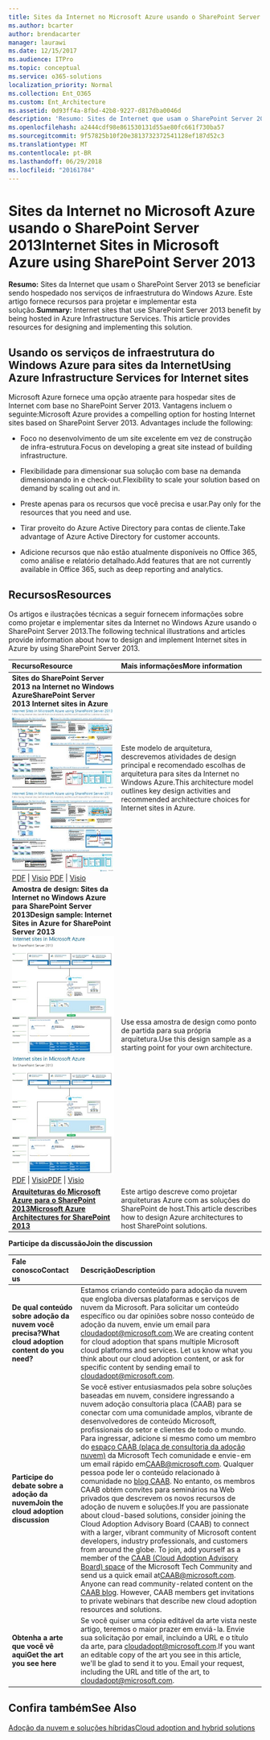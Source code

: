 ```yaml
---
title: Sites da Internet no Microsoft Azure usando o SharePoint Server 2013
ms.author: bcarter
author: brendacarter
manager: laurawi
ms.date: 12/15/2017
ms.audience: ITPro
ms.topic: conceptual
ms.service: o365-solutions
localization_priority: Normal
ms.collection: Ent_O365
ms.custom: Ent_Architecture
ms.assetid: 0d93ff4a-8fbd-42b8-9227-d817dba0046d
description: 'Resumo: Sites de Internet que usam o SharePoint Server 2013 se beneficiar sendo hospedado nos serviços de infraestrutura do Windows Azure. Este artigo fornece recursos para projetar e implementar esta solução.'
ms.openlocfilehash: a2444cdf98e861530131d55ae80fc661f730ba57
ms.sourcegitcommit: 9f57825b10f20e3813732372541128ef187d52c3
ms.translationtype: MT
ms.contentlocale: pt-BR
ms.lasthandoff: 06/29/2018
ms.locfileid: "20161784"
---
```

# <a name="internet-sites-in-microsoft-azure-using-sharepoint-server-2013"></a><span data-ttu-id="9100b-104">Sites da Internet no Microsoft Azure usando o SharePoint Server 2013</span><span class="sxs-lookup"><span data-stu-id="9100b-104">Internet Sites in Microsoft Azure using SharePoint Server 2013</span></span>

 <span data-ttu-id="9100b-p102">**Resumo:** Sites da Internet que usam o SharePoint Server 2013 se beneficiar sendo hospedado nos serviços de infraestrutura do Windows Azure. Este artigo fornece recursos para projetar e implementar esta solução.</span><span class="sxs-lookup"><span data-stu-id="9100b-p102">**Summary:** Internet sites that use SharePoint Server 2013 benefit by being hosted in Azure Infrastructure Services. This article provides resources for designing and implementing this solution.</span></span>
  
## <a name="using-azure-infrastructure-services-for-internet-sites"></a><span data-ttu-id="9100b-107">Usando os serviços de infraestrutura do Windows Azure para sites da Internet</span><span class="sxs-lookup"><span data-stu-id="9100b-107">Using Azure Infrastructure Services for Internet sites</span></span>

<span data-ttu-id="9100b-p103">Microsoft Azure fornece uma opção atraente para hospedar sites de Internet com base no SharePoint Server 2013. Vantagens incluem o seguinte:</span><span class="sxs-lookup"><span data-stu-id="9100b-p103">Microsoft Azure provides a compelling option for hosting Internet sites based on SharePoint Server 2013. Advantages include the following:</span></span>
  
- <span data-ttu-id="9100b-110">Foco no desenvolvimento de um site excelente em vez de construção de infra-estrutura.</span><span class="sxs-lookup"><span data-stu-id="9100b-110">Focus on developing a great site instead of building infrastructure.</span></span>
    
- <span data-ttu-id="9100b-111">Flexibilidade para dimensionar sua solução com base na demanda dimensionando in e check-out.</span><span class="sxs-lookup"><span data-stu-id="9100b-111">Flexibility to scale your solution based on demand by scaling out and in.</span></span>
    
- <span data-ttu-id="9100b-112">Preste apenas para os recursos que você precisa e usar.</span><span class="sxs-lookup"><span data-stu-id="9100b-112">Pay only for the resources that you need and use.</span></span>
    
- <span data-ttu-id="9100b-113">Tirar proveito do Azure Active Directory para contas de cliente.</span><span class="sxs-lookup"><span data-stu-id="9100b-113">Take advantage of Azure Active Directory for customer accounts.</span></span>
    
- <span data-ttu-id="9100b-114">Adicione recursos que não estão atualmente disponíveis no Office 365, como análise e relatório detalhado.</span><span class="sxs-lookup"><span data-stu-id="9100b-114">Add features that are not currently available in Office 365, such as deep reporting and analytics.</span></span>
    
## <a name="resources"></a><span data-ttu-id="9100b-115">Recursos</span><span class="sxs-lookup"><span data-stu-id="9100b-115">Resources</span></span>

<span data-ttu-id="9100b-116">Os artigos e ilustrações técnicas a seguir fornecem informações sobre como projetar e implementar sites da Internet no Windows Azure usando o SharePoint Server 2013.</span><span class="sxs-lookup"><span data-stu-id="9100b-116">The following technical illustrations and articles provide information about how to design and implement Internet sites in Azure by using SharePoint Server 2013.</span></span>
  
|<span data-ttu-id="9100b-117">**Recurso**</span><span class="sxs-lookup"><span data-stu-id="9100b-117">**Resource**</span></span>|<span data-ttu-id="9100b-118">**Mais informações**</span><span class="sxs-lookup"><span data-stu-id="9100b-118">**More information**</span></span>|
|:-----|:-----|
|<span data-ttu-id="9100b-119">**Sites do SharePoint Server 2013 na Internet no Windows Azure**</span><span class="sxs-lookup"><span data-stu-id="9100b-119">**SharePoint Server 2013 Internet sites in Azure**</span></span> <br/> <span data-ttu-id="9100b-120">[![Imagem de sites da Internet no Windows Azure usando o SharePoint](images/MS_AZ_SPInternetSites.jpg)          ](https://go.microsoft.com/fwlink/p/?LinkId=392552)</span><span class="sxs-lookup"><span data-stu-id="9100b-120">[![Image of Internet sites in Azure using SharePoint](images/MS_AZ_SPInternetSites.jpg)          ](https://go.microsoft.com/fwlink/p/?LinkId=392552)</span></span> <br/> <span data-ttu-id="9100b-121">[PDF](https://go.microsoft.com/fwlink/p/?LinkId=392552) \| [           ](https://go.microsoft.com/fwlink/p/?LinkId=392551) [Visio](https://go.microsoft.com/fwlink/p/?LinkId=392551)  </span><span class="sxs-lookup"><span data-stu-id="9100b-121">[PDF](https://go.microsoft.com/fwlink/p/?LinkId=392552)  \| [          ](https://go.microsoft.com/fwlink/p/?LinkId=392551)[Visio](https://go.microsoft.com/fwlink/p/?LinkId=392551)</span></span> <br/> |<span data-ttu-id="9100b-122">Este modelo de arquitetura, descrevemos atividades de design principal e recomendado escolhas de arquitetura para sites da Internet no Windows Azure.</span><span class="sxs-lookup"><span data-stu-id="9100b-122">This architecture model outlines key design activities and recommended architecture choices for Internet sites in Azure.</span></span>  <br/> |
|<span data-ttu-id="9100b-123">**Amostra de design: Sites da Internet no Windows Azure para SharePoint Server 2013**</span><span class="sxs-lookup"><span data-stu-id="9100b-123">**Design sample: Internet Sites in Azure for SharePoint Server 2013**</span></span> <br/> <span data-ttu-id="9100b-124">[![Imagem da amostra de Design: sites da Internet no Microsoft Azure para o SharePoint 2013](images/MS_AZ_InternetSitesDesignSample.jpg)          ](https://go.microsoft.com/fwlink/p/?LinkId=392549)</span><span class="sxs-lookup"><span data-stu-id="9100b-124">[![Image of the Design sample: Internet sites in Microsoft Azure for SharePoint 2013](images/MS_AZ_InternetSitesDesignSample.jpg)          ](https://go.microsoft.com/fwlink/p/?LinkId=392549)</span></span> <br/> <span data-ttu-id="9100b-125">[PDF](https://go.microsoft.com/fwlink/p/?LinkId=392549)  \| [Visio](https://go.microsoft.com/fwlink/p/?LinkId=392548)</span><span class="sxs-lookup"><span data-stu-id="9100b-125">[PDF](https://go.microsoft.com/fwlink/p/?LinkId=392549)  \| [Visio](https://go.microsoft.com/fwlink/p/?LinkId=392548)</span></span> <br/> |<span data-ttu-id="9100b-126">Use essa amostra de design como ponto de partida para sua própria arquitetura.</span><span class="sxs-lookup"><span data-stu-id="9100b-126">Use this design sample as a starting point for your own architecture.</span></span>  <br/> |
|<span data-ttu-id="9100b-127">**[Arquiteturas do Microsoft Azure para o SharePoint 2013](microsoft-azure-architectures-for-sharepoint-2013.md)**</span><span class="sxs-lookup"><span data-stu-id="9100b-127">**[Microsoft Azure Architectures for SharePoint 2013](microsoft-azure-architectures-for-sharepoint-2013.md)**</span></span> <br/> |<span data-ttu-id="9100b-128">Este artigo descreve como projetar arquiteturas Azure com as soluções do SharePoint de host.</span><span class="sxs-lookup"><span data-stu-id="9100b-128">This article describes how to design Azure architectures to host SharePoint solutions.</span></span>  <br/> |

   
<span data-ttu-id="9100b-129">**Participe da discussão**</span><span class="sxs-lookup"><span data-stu-id="9100b-129">**Join the discussion**</span></span>

|<span data-ttu-id="9100b-130">**Fale conosco**</span><span class="sxs-lookup"><span data-stu-id="9100b-130">**Contact us**</span></span>|<span data-ttu-id="9100b-131">**Descrição**</span><span class="sxs-lookup"><span data-stu-id="9100b-131">**Description**</span></span>|
|:-----|:-----|
|<span data-ttu-id="9100b-132">**De qual conteúdo sobre adoção da nuvem você precisa?**</span><span class="sxs-lookup"><span data-stu-id="9100b-132">**What cloud adoption content do you need?**</span></span> <br/> |<span data-ttu-id="9100b-p104">Estamos criando conteúdo para adoção da nuvem que engloba diversas plataformas e serviços de nuvem da Microsoft. Para solicitar um conteúdo específico ou dar opiniões sobre nosso conteúdo de adoção da nuvem, envie um email para [cloudadopt@microsoft.com](mailto:cloudadopt@microsoft.com?Subject=[Cloud%20Adoption%20Content%20Feedback]:%20).</span><span class="sxs-lookup"><span data-stu-id="9100b-p104">We are creating content for cloud adoption that spans multiple Microsoft cloud platforms and services. Let us know what you think about our cloud adoption content, or ask for specific content by sending email to [cloudadopt@microsoft.com](mailto:cloudadopt@microsoft.com?Subject=[Cloud%20Adoption%20Content%20Feedback]:%20).  </span></span><br/> |
|<span data-ttu-id="9100b-135">**Participe do debate sobre a adoção da nuvem**</span><span class="sxs-lookup"><span data-stu-id="9100b-135">**Join the cloud adoption discussion**</span></span> <br/> |<span data-ttu-id="9100b-p105">Se você estiver entusiasmados pela sobre soluções baseadas em nuvem, considere ingressando a nuvem adoção consultoria placa (CAAB) para se conectar com uma comunidade amplos, vibrante de desenvolvedores de conteúdo Microsoft, profissionais do setor e clientes de todo o mundo. Para ingressar, adicione si mesmo como um membro do [espaço CAAB (placa de consultoria da adoção nuvem)](https://aka.ms/caab) da Microsoft Tech comunidade e envie-em um email rápido em[CAAB@microsoft.com](mailto:caab@microsoft.com?Subject=I%20just%20joined%20the%20Cloud%20Adoption%20Advisory%20Board!). Qualquer pessoa pode ler o conteúdo relacionado à comunidade no [blog CAAB](https://blogs.technet.com/b/solutions_advisory_board/). No entanto, os membros CAAB obtém convites para seminários na Web privados que descrevem os novos recursos de adoção de nuvem e soluções.</span><span class="sxs-lookup"><span data-stu-id="9100b-p105">If you are passionate about cloud-based solutions, consider joining the Cloud Adoption Advisory Board (CAAB) to connect with a larger, vibrant community of Microsoft content developers, industry professionals, and customers from around the globe. To join, add yourself as a member of the [CAAB (Cloud Adoption Advisory Board) space](https://aka.ms/caab) of the Microsoft Tech Community and send us a quick email at[CAAB@microsoft.com](mailto:caab@microsoft.com?Subject=I%20just%20joined%20the%20Cloud%20Adoption%20Advisory%20Board!). Anyone can read community-related content on the [CAAB blog](https://blogs.technet.com/b/solutions_advisory_board/). However, CAAB members get invitations to private webinars that describe new cloud adoption resources and solutions.  </span></span><br/> |
|<span data-ttu-id="9100b-140">**Obtenha a arte que você vê aqui**</span><span class="sxs-lookup"><span data-stu-id="9100b-140">**Get the art you see here**</span></span> <br/> |<span data-ttu-id="9100b-p106">Se você quiser uma cópia editável da arte vista neste artigo, teremos o maior prazer em enviá-la. Envie sua solicitação por email, incluindo a URL e o título da arte, para [cloudadopt@microsoft.com](mailto:cloudadopt@microsoft.com?subject=[Art%20Request]:%20).</span><span class="sxs-lookup"><span data-stu-id="9100b-p106">If you want an editable copy of the art you see in this article, we'll be glad to send it to you. Email your request, including the URL and title of the art, to [cloudadopt@microsoft.com](mailto:cloudadopt@microsoft.com?subject=[Art%20Request]:%20).  </span></span><br/> |
   
## <a name="see-also"></a><span data-ttu-id="9100b-143">Confira também</span><span class="sxs-lookup"><span data-stu-id="9100b-143">See Also</span></span>

[<span data-ttu-id="9100b-144">Adoção da nuvem e soluções híbridas</span><span class="sxs-lookup"><span data-stu-id="9100b-144">Cloud adoption and hybrid solutions</span></span>](cloud-adoption-and-hybrid-solutions.md)



